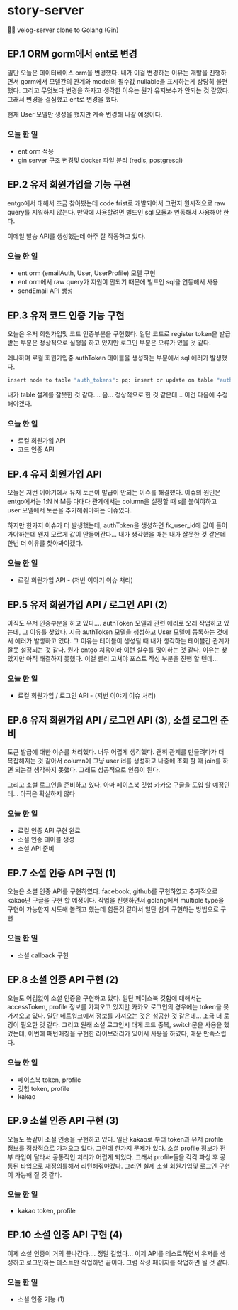 # story-server
🙏🏻 velog-server clone to Golang (Gin)

## EP.1 ORM gorm에서 ent로 변경
일단 오늘은 데이터베이스 orm을 변경했다. 내가 이걸 변경하는 이유는 개발을 진행하면서 gorm에서 모델간의 관계와 model의 
필수값 nullable을 표시하는게 상당히 불편했다. 그리고 무엇보다 변경을 하자고 생각한 이유는 뭔가 유지보수가 안되는 것 같았다.
그래서 변경을 결심했고 ent로 변경을 했다.

현재 User 모델만 생성을 했지만 계속 변경해 나갈 예정이다.

### 오늘 한 일
- ent orm 적용
- gin server 구조 변경및 docker 파일 분리 (redis, postgresql)

## EP.2 유저 회원가입을 기능 구현
entgo에서 대해서 조금 찾아봤는데 code frist로 개발되어서 그런지 원시적으로 raw query를 지워하지 않는다.
만약에 사용할려면 빌드인 sql 모듈과 연동해서 사용해야 한다.

이메일 발송 API를 생성했는데 아주 잘 작동하고 있다.

### 오늘 한 일

- ent orm (emailAuth, User, UserProfile) 모델 구현
- ent orm에서 raw query가 지원이 안되기 때문에 빌드인 sql을 연동해서 사용
- sendEmail API 생성

## EP.3 유저 코드 인증 기능 구현
오늘은 유저 회원가입및 코드 인증부분을 구현했다. 일단 코드로 register token을 발급 받는 부분은 정상적으로 실행을 하고 있지만
로그인 부분은 오류가 있을 것 같다.

왜냐하며 로컬 회원가입중 authToken 테이블을 생성하는 부분에서 sql 에러가 발생했다.
```bash
insert node to table "auth_tokens": pq: insert or update on table "auth_tokens" violates foreign key constraint "auth_tokens_users_auth_token"
```
내가 table 설계를 잘못한 것 같다.... 음... 정상적으로 한 것 같은데... 이건 다음에 수정해야겠다.

### 오늘 한 일

- 로컬 회원가입 API
- 코드 인증 API

## EP.4 유저 회원가입 API
오늘은 저번 이야기에서 유저 토큰이 발급이 안되는 이슈를 해결했다. 이슈의 원인은 entgo에서는 1:N N:M등 다대다 관계에서는
column을 설정할 때 s를 붙여야하고 user 모델에서 토큰을 추가해줘야하는 이슈였다.

하지만 한가지 이슈가 더 발생했는데, authToken을 생성하면 fk_user_id에 값이 들어가야하는데 왠지 모르게 값이 안들어간다...
내가 생각했을 때는 내가 잘못한 것 같은데 한번 더 이유를 찾아봐야겠다.

### 오늘 한 일

- 로컬 회원가입 API - (저번 이야기 이슈 처리)

## EP.5 유저 회원가입 API / 로그인 API (2)
아직도 유저 인증부분을 하고 있다.... authToken 모델과 관련 에러로 오래 작업하고 있는데, 그 이유를 찾았다.
지금 authToken 모델을 생성하고 User 모델에 등록하는 것에서 에러가 발생하고 있다. 그 이유는 테이블이 생성될 때 
내가 생각하는 테이블간 관계가 잘못 설정되는 것 같다. 뭔가 entgo 처음이라 이런 실수를 많이하는 것 같다.
이유는 찾았지만 아직 해결하지 못했다. 이걸 빨리 고쳐야 포스트 작성 부분을 진행 할 텐데...

### 오늘 한 일

- 로컬 회원가입 / 로그인 API - (저번 이야기 이슈 처리)

## EP.6 유저 회원가입 API / 로그인 API (3), 소셜 로그인 준비
토큰 발급에 대한 이슈를 처리했다. 너무 어렵게 생각했다. 괜히 관계를 만들려다가 더 복잡해지는 것 같아서 column에 그냥
user id를 생성하고 나중에 조회 할 때 join를 하면 되는걸 생각하지 못했다. 그래도 성공적으로 인증이 된다.

그리고 소셜 로그인을 준비하고 있다. 아마 페이스북 깃헙 카카오 구글을 도입 할 예정인데... 아직은 확실하지 않다

### 오늘 한 일
- 로컬 인증 API 구현 완료
- 소셜 인증 테이블 생성
- 소셜 API 준비

## EP.7 소셜 인증 API 구현 (1)

오늘은 소셜 인증 API를 구현하였다. facebook, github를 구현하였고 추가적으로 kakao난 구글을 구현 할 예정이다.
작업을 진행하면서 golang에서 multiple type을 구현이 가능한지 시도해 볼려고 했는데 힘든것 같아서 일단 쉽게
구현하는 방법으로 구현

### 오늘 한 일
- 소셜 callback 구현

## EP.8 소셜 인증 API 구현 (2)

오늘도 어김없이 소셜 인증을 구현하고 있다. 일단 페이스북 깃헙에 대해서는 accessToken, profile 정보를 가져오고 있지만
카카오 로그인의 경우에는 token을 못가져오고 있다. 일단 네트워크에서 정보를 가져오는 것은 성공한 것 같은데... 조금 더 로깅이 필요한 것 같다.
그리고 원래 소셜 로그인시 대게 코드 중복, switch문을 사용을 했었는데, 이번에 패턴매칭을 구현한 라이브러리가 있어서 사용을 하였다,
매운 만족스럽다.

### 오늘 한 일
- 페이스북 token, profile
- 깃헙 token, profile
- kakao


## EP.9 소셜 인증 API 구현 (3)

오늘도 똑같이 소셜 인증을 구현하고 있다. 일단 kakao로 부터 token과 유저 profile 정보를 정상적으로 가져오고 있다.
그런데 한가지 문제가 있다. 소셜 profile 정보가 전부 타입이 달라서 공통적인 처리가 어렵게 되었다. 그래서
profile들을 각각 파싱 후 공통된 타입으로 재정의를해서 리턴해줘야겠다. 그러면 실제 소셜 회원가입및 로그인 구현이 가능해 질 것 같다.

### 오늘 한 일
- kakao token, profile

##  EP.10 소셜 인증 API 구현 (4)

이제 소셜 인증이 거의 끝나간다.... 정말 길었다... 이제 API를 테스트하면서 유저를 생성하고 로그인하는 테스트만 작업하면
끝이다. 그럼 작성 페이지를 작업하면 될 것 같다.

### 오늘 한 일
- 소셜 인증 기능 (1)

